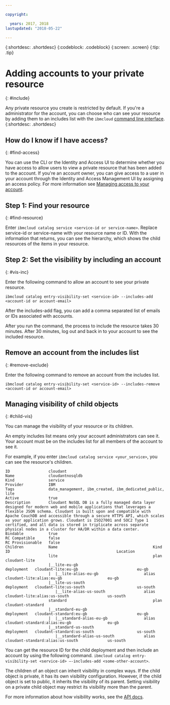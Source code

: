 ```yaml
---

copyright:

  years: 2017, 2018
lastupdated: "2018-05-22"

---
```


{:shortdesc: .shortdesc}
{:codeblock: .codeblock}
{:screen: .screen}
{:tip: .tip}

# Adding accounts to your private resource
{: #include}

Any private resource you create is restricted by default. If you're a administrator for the account, you can choose who can see your resource by adding them to an includes list with the `ibmcloud` [command line interface](/docs/cli/reference/bluemix_cli/bx_cli.html#ibmcloud_catalog_entry_visibility_set).
{:shortdesc: .shortdesc}

## How do I know if I have access?
{: #find-access}

You can use the CLI or the Identity and Access UI to determine whether you have access to allow users to view a private resource that has been added to the account. If you're an account owner, you can give access to a user in your account through the Identity and Access Management UI by assigning an access policy. For more information see [Managing access to your account](access.html).

## Step 1: Find your resource
{: #find-resource}

Enter `ibmcloud catalog service <service-id or service-name>`. Replace service-id or service-name with your resource name or ID. With the information that returns, you can see the hierarchy, which shows the child resources of the items in your resource.

## Step 2: Set the visibility by including an account
{: #vis-inc}

Enter the following command to allow an account to see your private resource.

`ibmcloud catalog entry-visibility-set <service-id> --includes-add <account-id or account-email>`

After the includes-add flag, you can add a comma separated list of emails or IDs associated with accounts.

After you run the command, the process to include the resource takes 30 minutes. After 30 minutes, log out and back in to your account to see the included resource.

## Remove an account from the includes list
{: #remove-exclude}

Enter the following command to remove an account from the includes list.

`ibmcloud catalog entry-visibility-set <service-id> --includes-remove <account-id or account-email>`

## Managing visibility of child objects
{: #child-vis}

You can manage the visibility of your resource or its children.

An empty includes list means only your account administrators can see it. Your account must be on the includes list for all members of the account to see it.

For example, if you enter `ibmcloud catalog service <your_service>`, you can see the resource's children.

```
ID                 cloudant
Name               cloudantnosqldb
Kind               service
Provider           IBM
Tags               data_management, ibm_created, ibm_dedicated_public, lite
Active             true
Description        Cloudant NoSQL DB is a fully managed data layer designed for modern web and mobile applications that leverages a flexible JSON schema. Cloudant is built upon and compatible with Apache CouchDB and accessible through a secure HTTPS API, which scales as your application grows. Cloudant is ISO27001 and SOC2 Type 1 certified, and all data is stored in triplicate across separate physical nodes in a cluster for HA/DR within a data center.
Bindable           true
RC Compatible      false
RC Provisionable   false
Children           Name                                          Kind         ID                                               Location
                   lite                                          plan         cloudant-lite
                   |__lite-eu-gb                             deployment   cloudant-lite:eu-gb                          eu-gb
                   |  |__lite-alias-eu-gb                    alias        cloudant-lite:alias:eu-gb                    eu-gb
                   |__lite-us-south                          deployment   cloudant-lite:us-south                       us-south
                      |__lite-alias-us-south                 alias        cloudant-lite:alias:us-south                 us-south
                   standard                                      plan         cloudant-standard
                   |__standard-eu-gb                         deployment   cloudant-standard:eu-gb                      eu-gb
                   |  |__standard-alias-eu-gb                alias        cloudant-standard:alias:eu-gb                eu-gb
                   |__standard-us-south                      deployment   cloudant-standard:us-south                   us-south
                      |__standard-alias-us-south             alias        cloudant-standard:alias:us-south             us-south
```

You can get the resource ID for the child deployment and then include an account by using the following command. `ibmcloud catalog entry-visibility-set <service-id> —-includes-add <some-other-account>`.

The children of an object can inherit visibility in complex ways. If the child object is private, it has its own visibility configuration. However, if the child object is set to public, it inherits the visibility of its parent. Setting visibility on a private child object may restrict its visibility more than the parent.

For more information about how visibility works, see the [API docs](https://console.bluemix.net/apidocs/682).
